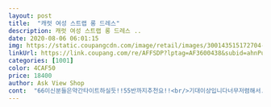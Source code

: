 ```yaml
---
layout: post 
title:  "캐럿 여성 스트랩 롱 드레스" 
description: 캐럿 여성 스트랩 롱 드레스 ..
date: 2020-08-06 06:01:15 
img: https://static.coupangcdn.com/image/retail/images/300143515172704-30d122c2-9bdd-4760-8e90-f612104f5fed.jpg 
linkUrl: https://link.coupang.com/re/AFFSDP?lptag=AF3600438&subid=ahnPublicAsk&pageKey=1762958219&itemId=3002429100&vendorItemId=70990664683&traceid=V0-113-a698ce41ddae6fd9 
categories: [1001] 
color: 4CAF50 
price: 18400 
author: Ask View Shop 
cont:  "66이신분들은약간타이트하실듯!!55반까지추천요!!<br/>기대이상입니다너무저렴해서.<br/>솔직히.<br/>기대는안햇는데.<br/>.<br/><br/>끈조절이되서.<br/>.<br/>저처럼키작은신분들도.<br/>편하게입기좋아요!!<br/>아침에.<br/>입어보구너무맘에들어서.<br/>.<br/>요렇게후기씁니다<br/>제가168에66키로인데요 하얀쫄띠에 요거입어봤는데 맘에 들긴하네요 지퍼가 없어서 입을때 조금 불편하구요 무릎을 덮는기장으로 못생긴 제 무릎을 가릴수 있어서 참 좋습니당ㅋ 가슴사이즈가80A인데 치마쪽은 편한데 허리위쪽으로는 딱 맞아서 똥배가리기에는 살짝 힘드네요 가슴쪽도 타이트하게 붙어서 살짝 루즈핏을 선호하는 저에겐 아쉬운 부분이구요 요거땜에 별하나 뺏습니당<br/>제가키가154.<br/>.<br/>42키로.<br/>40대주부입니다!!<br/>패턴이 귀엽고 시원한 옷감이 여름철 너무 잘 입을것 같아요<br/>품은아주넉넉하니.<br/>.<br/>박시핏나면서.<br/>.<br/>예뻐요!!.<br/><br/>" 
---
```

